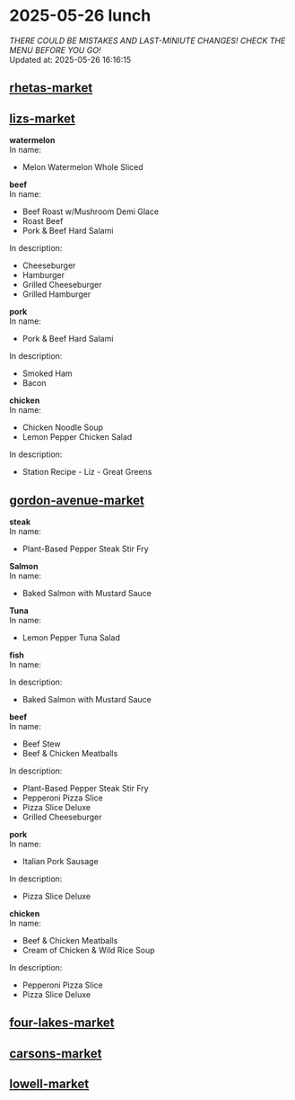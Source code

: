 # 2025-05-26 lunch  
*THERE COULD BE MISTAKES AND LAST-MINIUTE CHANGES! CHECK THE MENU BEFORE YOU GO!*  
Updated at: 2025-05-26 16:16:15  
## [rhetas-market](https://wisc-housingdining.nutrislice.com/menu/rhetas-market/lunch/2025-05-26)  
## [lizs-market](https://wisc-housingdining.nutrislice.com/menu/lizs-market/lunch/2025-05-26)  
**watermelon**  
In name:   
 - Melon Watermelon Whole Sliced  
  
**beef**  
In name:   
 - Beef Roast w/Mushroom Demi Glace  
 - Roast Beef  
 - Pork & Beef Hard Salami  
  
In description:   
 - Cheeseburger  
 - Hamburger  
 - Grilled Cheeseburger  
 - Grilled Hamburger  
  
**pork**  
In name:   
 - Pork & Beef Hard Salami  
  
In description:   
 - Smoked Ham  
 - Bacon  
  
**chicken**  
In name:   
 - Chicken Noodle Soup  
 - Lemon Pepper Chicken Salad  
  
In description:   
 - Station Recipe - Liz - Great Greens  
  
## [gordon-avenue-market](https://wisc-housingdining.nutrislice.com/menu/gordon-avenue-market/lunch/2025-05-26)  
**steak**  
In name:   
 - Plant-Based Pepper Steak Stir Fry  
  
**Salmon**  
In name:   
 - Baked Salmon with Mustard Sauce  
  
**Tuna**  
In name:   
 - Lemon Pepper Tuna Salad  
  
**fish**  
In name:   
  
In description:   
 - Baked Salmon with Mustard Sauce  
  
**beef**  
In name:   
 - Beef Stew  
 - Beef & Chicken Meatballs  
  
In description:   
 - Plant-Based Pepper Steak Stir Fry  
 - Pepperoni Pizza Slice  
 - Pizza Slice Deluxe  
 - Grilled Cheeseburger  
  
**pork**  
In name:   
 - Italian Pork Sausage  
  
In description:   
 - Pizza Slice Deluxe  
  
**chicken**  
In name:   
 - Beef & Chicken Meatballs  
 - Cream of Chicken & Wild Rice Soup  
  
In description:   
 - Pepperoni Pizza Slice  
 - Pizza Slice Deluxe  
  
## [four-lakes-market](https://wisc-housingdining.nutrislice.com/menu/four-lakes-market/lunch/2025-05-26)  
## [carsons-market](https://wisc-housingdining.nutrislice.com/menu/carsons-market/lunch/2025-05-26)  
## [lowell-market](https://wisc-housingdining.nutrislice.com/menu/lowell-market/lunch/2025-05-26)  
  
